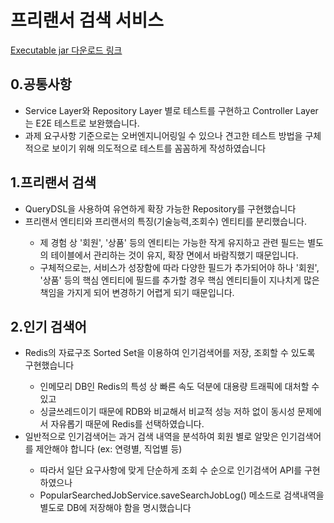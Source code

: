 <h1>프리랜서 검색 서비스</h1>
<p><a href="https://drive.google.com/file/d/1oiyXZs29MaElTIH_Ch1IkHHNNrr3mcgn/view"> Executable jar 다운로드 링크</a></p>

<h2>0.공통사항</h2>
<ul class="bulleted-list">
    <li>Service Layer와 Repository Layer 별로 테스트를 구현하고 Controller Layer는 E2E 테스트로 보완했습니다.</li>
    <li> 과제 요구사항 기준으로는 오버엔지니어링일 수 있으나 견고한 테스트 방법을 구체적으로 보이기 위해 의도적으로 테스트를 꼼꼼하게 작성하였습니다</li>
</ul>
<h2>1.프리랜서 검색 </h2>
<ul class="bulleted-list">
    <li> QueryDSL을 사용하여 유연하게 확장 가능한 Repository를 구현했습니다</li>
    <li> 프리랜서 엔티티와 프리랜서의 특징(기술능력,조회수) 엔티티를 분리했습니다.</li>
    <ul class="bulleted-list">
        <li> 제 경험 상 '회원', '상품' 등의 엔티티는 가능한 작게 유지하고 관련 필드는 별도의 테이블에서 관리하는 것이 유지, 확장 면에서 바람직했기 때문입니다. </li>
        <li> 구체적으로는, 서비스가 성장함에 따라 다양한 필드가 추가되어야 하나 '회원', '상품' 등의 핵심 엔티티에 필드를 추가할 경우 핵심 엔티티들이 지나치게 많은 책임을 가지게 되어 변경하기 어렵게 되기 때문입니다.  </li>
    </ul>
</ul>
<h2>2.인기 검색어 </h2>
<ul class="bulleted-list">
    <li> Redis의 자료구조 Sorted Set을 이용하여 인기검색어를 저장, 조회할 수 있도록 구현했습니다</li>
    <ul class="bulleted-list">
        <li> 인메모리 DB인 Redis의 특성 상 빠른 속도 덕분에 대용량 트래픽에 대처할 수 있고</li>
        <li> 싱글쓰레드이기 때문에 RDB와 비교해서 비교적 성능 저하 없이 동시성 문제에서 자유롭기 때문에 Redis를 선택하였습니다.</li>
    </ul>
    <li> 일반적으로 인기검색어는 과거 검색 내역을 분석하여 회원 별로 알맞은 인기검색어를 제안해야 합니다 (ex: 연령별, 직업별 등)</li>
      <ul class="bulleted-list">
            <li> 따라서 일단 요구사항에 맞게 단순하게 조회 수 순으로 인기검색어 API를 구현하였으나 </li>
            <li> PopularSearchedJobService.saveSearchJobLog() 메소드로 검색내역을 별도로 DB에 저장해야 함을 명시했습니다 </li>
        </ul>
</ul>
